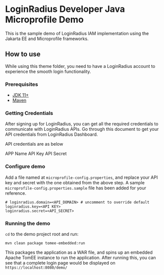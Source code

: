 
LoginRadius Developer Java Microprofile Demo 
============================================

This is the sample demo of LoginRadius IAM implementation using the Jakarta EE and Microprofile frameworks.

## How to use

While using this theme folder, you need to have a LoginRadius account to experience the smooth login functionality.

### Prerequisites

- [JDK 11+](https://www.oracle.com/java/technologies/javase-jdk11-downloads.html)
- [Maven](https://maven.apache.org/install.html)

### Getting Credentials

After signing up for LoginRadius, you can get all the required credentials to communicate with LoginRadius APIs. Go through this document to get your API credentials from LoginRadius Dashboard.

API credentials are as below

APP Name
API Key
API Secret

### Configure demo

Add a file named at `microprofile-config.properties`, and replace your API key and secret with the one obtained from the
above step. A sample `microprofile-config.properties.sample` file has been added for your reference.

```
# loginradius.domain=<API_DOMAIN> # uncomment to override default
loginradius.key=<API KEY>
loginradius.secret=<API_SECRET>
```

### Running the demo

`cd` to the demo project root and run:
```
mvn clean package tomee-embedded:run
```
This packages the application as a WAR file, and spins up an embedded Apache TomEE instance to run the application.
After running this, you can see that a complete login page would be displayed on `https://localhost:8080/demo/`
